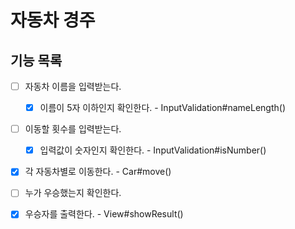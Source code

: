 # 자동차 경주

## 기능 목록

- [ ] 자동차 이름을 입력받는다.
  - [x] 이름이 5자 이하인지 확인한다. - InputValidation#nameLength()


- [ ] 이동할 횟수를 입력받는다.
  - [x] 입력값이 숫자인지 확인한다. - InputValidation#isNumber()


- [x] 각 자동차별로 이동한다. - Car#move()


- [ ] 누가 우승했는지 확인한다.


- [x] 우승자를 출력한다. - View#showResult()
